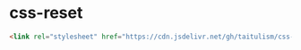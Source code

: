 css-reset
=========

```html
<link rel="stylesheet" href="https://cdn.jsdelivr.net/gh/taitulism/css-reset@latest/dist/reset.min.css" />
```